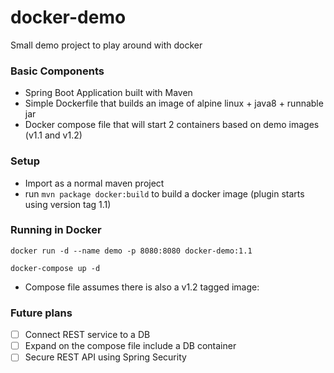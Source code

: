 # docker-demo
Small demo project to play around with docker

### Basic Components ###
* Spring Boot Application built with Maven
* Simple Dockerfile that builds an image of alpine linux + java8 + runnable jar
* Docker compose file that will start 2 containers based on demo images (v1.1 and v1.2)

### Setup ###
* Import as a normal maven project
* run `mvn package docker:build` to build a docker image (plugin starts using version tag 1.1)

### Running in Docker ###
`docker run -d --name demo -p 8080:8080 docker-demo:1.1`  

`docker-compose up -d`
* Compose file assumes there is also a v1.2 tagged image:

### Future plans ###
- [ ] Connect REST service to a DB
- [ ] Expand on the compose file include a DB container
- [ ] Secure REST API using Spring Security
